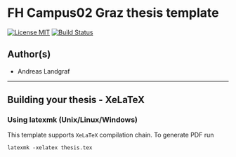 FH Campus02 Graz thesis template
================================

[![License MIT](http://img.shields.io/badge/license-MIT-brightgreen.svg)](license.md)
[![Build Status](https://travis-ci.org/24icewolf42/campus02-thesis-template.svg?branch=master)](https://travis-ci.org/24icewolf42/campus02-thesis-template)

## Author(s)
*   Andreas Landgraf

--------------------------------------------------------------------------------


## Building your thesis - XeLaTeX

### Using latexmk (Unix/Linux/Windows)

This template supports `XeLaTeX` compilation chain. To generate  PDF run

    latexmk -xelatex thesis.tex

